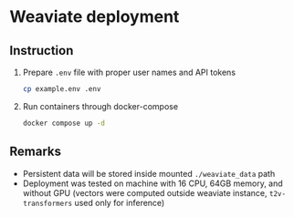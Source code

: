 # Weaviate deployment

## Instruction
1. Prepare `.env` file with proper user names and API tokens
    ```bash
    cp example.env .env
    ```
2. Run containers through docker-compose
    ```bash
    docker compose up -d
    ```

## Remarks
* Persistent data will be stored inside mounted `./weaviate_data` path
* Deployment was tested on machine with 16 CPU, 64GB memory, and without GPU (vectors were computed outside weaviate instance, `t2v-transformers` used only for inference)
